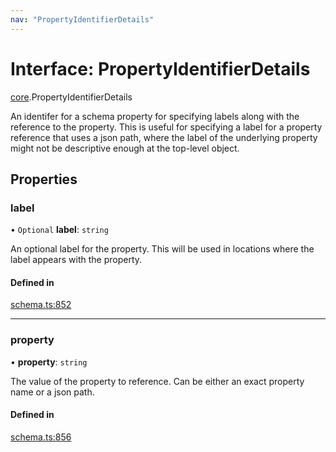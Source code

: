 ```yaml
---
nav: "PropertyIdentifierDetails"
---
```

# Interface: PropertyIdentifierDetails

[core](../modules/core.md).PropertyIdentifierDetails

An identifer for a schema property for specifying labels along with the reference to the property.
This is useful for specifying a label for a property reference that uses a json path, where the
label of the underlying property might not be descriptive enough at the top-level object.

## Properties

### label

• `Optional` **label**: `string`

An optional label for the property. This will be used in locations where the label appears with the property.

#### Defined in

[schema.ts:852](https://github.com/coda/packs-sdk/blob/main/schema.ts#L852)

___

### property

• **property**: `string`

The value of the property to reference. Can be either an exact property name or a json path.

#### Defined in

[schema.ts:856](https://github.com/coda/packs-sdk/blob/main/schema.ts#L856)
